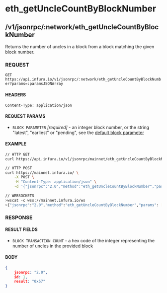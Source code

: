 # eth_getUncleCountByBlockNumber

## /v1/jsonrpc/:network/eth_getUncleCountByBlockNumber

Returns the number of uncles in a block from a block matching the given block number.

### REQUEST

`GET https://api.infura.io/v1/jsonrpc/:network/eth_getUncleCountByBlockNumber?params=:paramsJSONArray`

#### HEADERS

`Content-Type: application/json`

#### REQUEST PARAMS
- `BLOCK PARAMETER` _[required]_ - an integer block number, or the string "latest", "earliest" or "pending", see the [default block parameter](https://github.com/ethereum/wiki/wiki/JSON-RPC#the-default-block-parameter)


#### EXAMPLE
```bash
// HTTP GET
curl https://api.infura.io/v1/jsonrpc/mainnet/eth_getUncleCountByBlockNumber?params=["latest"]

// HTTP POST
curl https://mainnet.infura.io/ \
    -X POST \
    -H "Content-Type: application/json" \
    -d '{"jsonrpc":"2.0","method":"eth_getUncleCountByBlockNumber","params": ["latest"],"id":1}'
    
// WEBSOCKETS
>wscat -c wss://mainnet.infura.io/ws 
>{"jsonrpc":"2.0","method":"eth_getUncleCountByBlockNumber","params": ["latest"],"id":1}
```

### RESPONSE

#### RESULT FIELDS
- `BLOCK TRANSACTION COUNT` - a hex code of the integer representing the number of uncles in the provided block

#### BODY

```json
{
    jsonrpc: "2.0",
    id: 1,
    result: "0x57"
}
```
